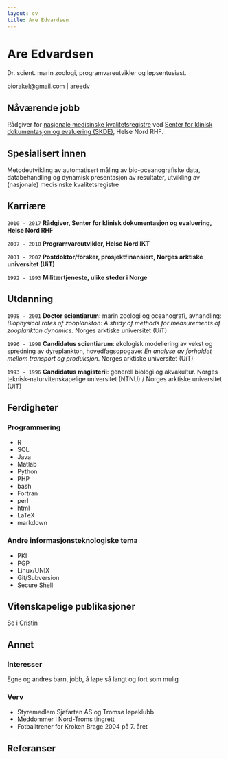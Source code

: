 ```yaml
---
layout: cv
title: Are Edvardsen
---
```

# Are Edvardsen
Dr. scient. marin zoologi, programvareutvikler og løpsentusiast.

<div id="webaddress">
<i class="fa fa-envelope"></i> <a href="mailto:biorakel@gmail.com">biorakel@gmail.com</a>
|
<i class="fa fa-github"></i> <a href="http://github.com/areedv">areedv</a>
</div>


## Nåværende jobb

Rådgiver for [nasjonale medisinske kvalitetsregistre](https://www.kvalitetsregistre.no/) ved [Senter for klinisk
dokumentasjon og evaluering (SKDE)](https://helse-nord.no/skde), Helse Nord RHF.

## Spesialisert innen

Metodeutvikling av automatisert måling av bio-oceanografiske data,
databehandling og dynamisk presentasjon av resultater, utvikling av (nasjonale)
medisinske kvalitetsregistre 


## Karriære

`2010 - 2017`
__Rådgiver, Senter for klinisk dokumentasjon og evaluering, Helse Nord RHF__

`2007 - 2010`
__Programvareutvikler, Helse Nord IKT__

`2001 - 2007`
__Postdoktor/forsker, prosjektfinansiert, Norges arktiske universitet (UiT)__

`1992 - 1993`
__Militærtjeneste, ulike steder i Norge__


## Utdanning

`1998 - 2001`
__Doctor scientiarum__: marin zoologi og oceanografi, avhandling: _Biophysical
rates of zooplankton: A study of methods for measurements of zooplankton
dynamics._ Norges arktiske universitet (UiT)

`1996 - 1998`
__Candidatus scientiarum__: økologisk modellering av vekst og spredning av
dyreplankton, hovedfagsoppgave: _En analyse av forholdet mellom transport og
produksjon_. Norges arktiske universitet (UiT)

`1993 - 1996`
__Candidatus magisterii__: generell biologi og akvakultur. Norges
teknisk-naturvitenskapelige universitet (NTNU) / Norges arktiske universitet
(UiT)


## Ferdigheter

### Programmering
* R
* SQL
* Java
* Matlab
* Python
* PHP
* bash
* Fortran
* perl
* html
* LaTeX
* markdown

### Andre informasjonsteknologiske tema
* PKI
* PGP
* Linux/UNIX
* Git/Subversion
* Secure Shell


## Vitenskapelige publikasjoner

Se i [Cristin](https://www.cristin.no/as/WebObjects/cristin.woa/wa/fres?sort=ar&pnr=58017&la=no&action=sok)

## Annet

### Interesser

Egne og andres barn, jobb, å løpe så langt og fort som mulig

### Verv

* Styremedlem Sjøfarten AS og Tromsø løpeklubb
* Meddommer i Nord-Troms tingrett
* Fotballtrener for Kroken Brage 2004 på 7. året

## Referanser
<!-- ### Footer

Last updated: Jan 2017 -->


